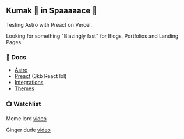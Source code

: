 ## Kumak 🐸 in Spaaaaace 🚀

Testing Astro with Preact on Vercel.

Looking for something "Blazingly fast" for Blogs, Portfolios and Landing Pages.

### 📝 Docs 
* [Astro](https://docs.astro.build/en/concepts/why-astro/)
* [Preact](https://preactjs.com/guide/v10/getting-started) (3kb React lol)
* [Integrations](https://astro.build/integrations/)
* [Themes](https://astro.build/themes/featured/)

### 📺 Watchlist

Meme lord [video](https://www.youtube.com/watch?v=gxBkghlglTg)

Ginger dude [video](https://www.youtube.com/watch?v=PSzCtdM20Fc&t=89s)
